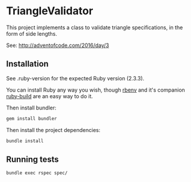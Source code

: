 # TriangleValidator

This project implements a class to validate triangle specifications, in the form of side lengths.

See:
http://adventofcode.com/2016/day/3

## Installation

See .ruby-version for the expected Ruby version (2.3.3).

You can install Ruby any way you wish, though [rbenv](https://github.com/rbenv/rbenv) and it's companion [ruby-build](https://github.com/rbenv/ruby-build#readme) are an easy way to do it.

Then install bundler:

```bash
gem install bundler
```

Then install the project dependencies:

```bash
bundle install
```

## Running tests

```bash
bundle exec rspec spec/
```
